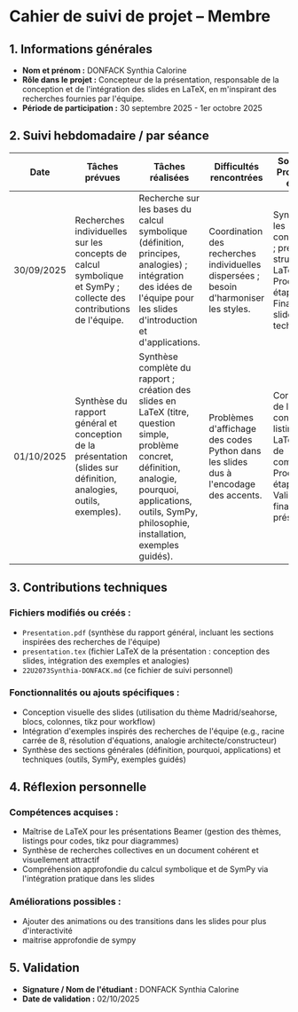 # Cahier de suivi de projet – Membre

## 1. Informations générales

- **Nom et prénom :** DONFACK Synthia Calorine
- **Rôle dans le projet :** Concepteur de la présentation, responsable de la conception et de l'intégration des slides en LaTeX, en m'inspirant des recherches fournies par l'équipe.
- **Période de participation :** 30 septembre 2025 - 1er octobre 2025

## 2. Suivi hebdomadaire / par séance

| Date | Tâches prévues | Tâches réalisées | Difficultés rencontrées | Solutions / Prochaines étapes |
|------|----------------|------------------|-------------------------|-------------------------------|
| 30/09/2025 | Recherches individuelles sur les concepts de calcul symbolique et SymPy ; collecte des contributions de l'équipe. | Recherche sur les bases du calcul symbolique (définition, principes, analogies) ; intégration des idées de l'équipe pour les slides d'introduction et d'applications. | Coordination des recherches individuelles dispersées ; besoin d'harmoniser les styles. | Synthétiser les contributions ; préparer la structure LaTeX. Prochaine étape : Finaliser les slides techniques. |
| 01/10/2025 | Synthèse du rapport général et conception de la présentation (slides sur définition, analogies, outils, exemples). | Synthèse complète du rapport ; création des slides en LaTeX (titre, question simple, problème concret, définition, analogie, pourquoi, applications, outils, SymPy, philosophie, installation, exemples guidés). | Problèmes d'affichage des codes Python dans les slides dus à l'encodage des accents. | Correction de la configuration listings en LaTeX ; test de compilation. Prochaine étape : Validation finale et présentation. |

## 3. Contributions techniques

### Fichiers modifiés ou créés :
- `Presentation.pdf` (synthèse du rapport général, incluant les sections inspirées des recherches de l'équipe)
- `presentation.tex` (fichier LaTeX de la présentation : conception des slides, intégration des exemples et analogies)
- `22U2073Synthia-DONFACK.md` (ce fichier de suivi personnel)

### Fonctionnalités ou ajouts spécifiques :
- Conception visuelle des slides (utilisation du thème Madrid/seahorse, blocs, colonnes, tikz pour workflow)
- Intégration d'exemples inspirés des recherches de l'équipe (e.g., racine carrée de 8, résolution d'équations, analogie architecte/constructeur)
- Synthèse des sections générales (définition, pourquoi, applications) et techniques (outils, SymPy, exemples guidés)

## 4. Réflexion personnelle

### Compétences acquises :
- Maîtrise de LaTeX pour les présentations Beamer (gestion des thèmes, listings pour codes, tikz pour diagrammes)
- Synthèse de recherches collectives en un document cohérent et visuellement attractif
- Compréhension approfondie du calcul symbolique et de SymPy via l'intégration pratique dans les slides

### Améliorations possibles :
- Ajouter des animations ou des transitions dans les slides pour plus d'interactivité
- maitrise approfondie de sympy

## 5. Validation

- **Signature / Nom de l'étudiant :** DONFACK Synthia Calorine
- **Date de validation :** 02/10/2025

